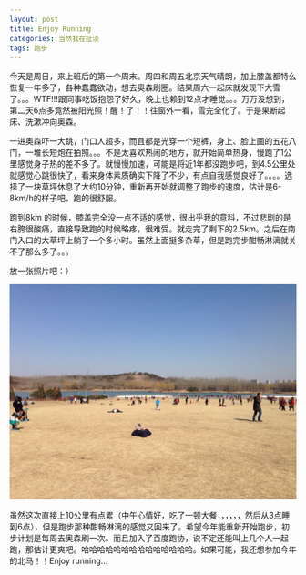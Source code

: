 ```yaml
---
layout: post
title: Enjoy Running
categories: 当然我在扯淡
tags: 跑步
---
```


今天是周日，来上班后的第一个周末。周四和周五北京天气晴朗，加上膝盖都特么恢复一年多了，各种蠢蠢欲动，想去奥森刷圈。结果周六一起床就发现下大雪了。。。WTF!!!跟同事吃饭抱怨了好久，晚上也赖到12点才睡觉。。。万万没想到，第二天6点多竟然被阳光照！醒！了！！往窗外一看，雪完全化了。于是果断起床、洗漱冲向奥森。

一进奥森吓一大跳，门口人超多，而且都是光穿一个短裤，身上、脸上画的五花八门，一堆长短炮在拍照。。。不是太喜欢热闹的地方，就开始简单热身，慢跑了1公里感觉身子热的差不多了。就慢慢加速，可能是将近1年都没跑步吧，到4.5公里处就感觉心跳很快了，看来身体素质确实下降了不少，有点自我感觉良好了。。。。选择了一块草坪休息了大约10分钟，重新再开始就调整了跑步的速度，估计是6-8km/h的样子吧，跑的很舒服。

跑到8km 的时候，膝盖完全没一点不适的感觉，很出乎我的意料，不过悲剧的是右胯很酸痛，直接导致跑的时候略疼，很难受。就走完了剩下的2.5km。之后在南门入口的大草坪上躺了一个多小时。虽然上面挺多杂草，但是跑完步酣畅淋漓就关不了那么多了。。。

放一张照片吧：）

![img](../image/running-life.jpg)

虽然这次直接上10公里有点累（中午心情好，吃了一顿大餐，，，，，，然后从3点睡到6点），但是跑步那种酣畅淋漓的感觉又回来了。希望今年能重新开始跑步，初步计划是每周去奥森刷一次。而且加入了百度跑协，说不定还能叫上几个人一起跑，那估计更爽吧。哈哈哈哈哈哈哈哈哈哈哈哈哈哈。如果可能，我还想参加今年的北马！！Enjoy running...